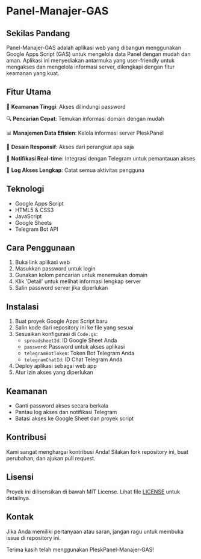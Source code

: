 # Panel-Manajer-GAS

## Sekilas Pandang
Panel-Manajer-GAS adalah aplikasi web yang dibangun menggunakan Google Apps Script (GAS) untuk mengelola data Panel dengan mudah dan aman. Aplikasi ini menyediakan antarmuka yang user-friendly untuk mengakses dan mengelola informasi server, dilengkapi dengan fitur keamanan yang kuat.

## Fitur Utama

🔐 **Keamanan Tinggi**: Akses dilindungi password

🔍 **Pencarian Cepat**: Temukan informasi domain dengan mudah

📊 **Manajemen Data Efisien**: Kelola informasi server PleskPanel

📱 **Desain Responsif**: Akses dari perangkat apa saja

🔔 **Notifikasi Real-time**: Integrasi dengan Telegram untuk pemantauan akses

📝 **Log Akses Lengkap**: Catat semua aktivitas pengguna


## Teknologi
- Google Apps Script
- HTML5 & CSS3
- JavaScript
- Google Sheets
- Telegram Bot API

## Cara Penggunaan
1. Buka link aplikasi web
2. Masukkan password untuk login
3. Gunakan kolom pencarian untuk menemukan domain
4. Klik 'Detail' untuk melihat informasi lengkap server
5. Salin password server jika diperlukan

## Instalasi
1. Buat proyek Google Apps Script baru
2. Salin kode dari repository ini ke file yang sesuai
3. Sesuaikan konfigurasi di `Code.gs`:
   - `spreadsheetId`: ID Google Sheet Anda
   - `password`: Password untuk akses aplikasi
   - `telegramBotToken`: Token Bot Telegram Anda
   - `telegramChatId`: ID Chat Telegram Anda
4. Deploy aplikasi sebagai web app
5. Atur izin akses yang diperlukan

## Keamanan
- Ganti password akses secara berkala
- Pantau log akses dan notifikasi Telegram
- Batasi akses ke Google Sheet dan proyek script

## Kontribusi
Kami sangat menghargai kontribusi Anda! Silakan fork repository ini, buat perubahan, dan ajukan pull request.

## Lisensi
Proyek ini dilisensikan di bawah MIT License. Lihat file [LICENSE](LICENSE) untuk detailnya.

## Kontak
Jika Anda memiliki pertanyaan atau saran, jangan ragu untuk membuka issue di repository ini.

Terima kasih telah menggunakan PleskPanel-Manajer-GAS!
